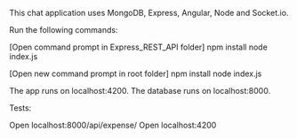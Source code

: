 This chat application uses MongoDB, Express, Angular, Node and Socket.io.

Run the following commands:

[Open command prompt in Express_REST_API folder]
npm install
node index.js

[Open new command prompt in root folder]
npm install 
node index.js

The app runs on localhost:4200.
The database runs on localhost:8000. 

Tests: 

Open localhost:8000/api/expense/ 
Open localhost:4200
